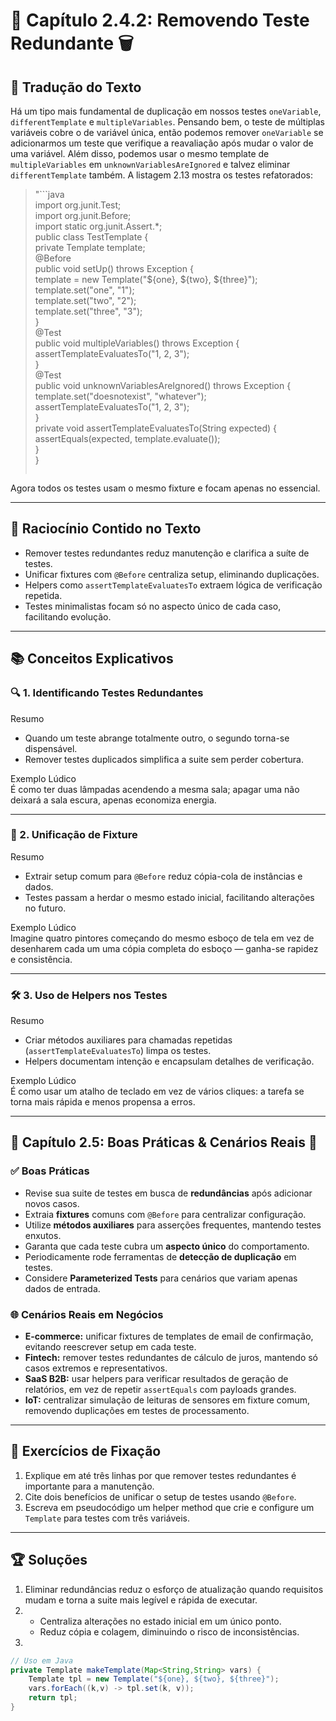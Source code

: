 # 📘 Capítulo 2.4.2: Removendo Teste Redundante 🗑️

## 📝 Tradução do Texto

Há um tipo mais fundamental de duplicação em nossos testes `oneVariable`, `differentTemplate` e `multipleVariables`. Pensando bem, o teste de múltiplas variáveis cobre o de variável única, então podemos remover `oneVariable` se adicionarmos um teste que verifique a reavaliação após mudar o valor de uma variável. Além disso, podemos usar o mesmo template de `multipleVariables` em `unknownVariablesAreIgnored` e talvez eliminar `differentTemplate` também. A listagem 2.13 mostra os testes refatorados:

> "```java  
> import org.junit.Test;  
> import org.junit.Before;  
> import static org.junit.Assert.*;  
> public class TestTemplate {  
>    private Template template;  
>    @Before  
>    public void setUp() throws Exception {  
>        template = new Template("${one}, ${two}, ${three}");  
>        template.set("one", "1");                             
>        template.set("two", "2");                             
>        template.set("three", "3");                           
>    }  
>    @Test  
>    public void multipleVariables() throws Exception {  
>        assertTemplateEvaluatesTo("1, 2, 3");        
>    }  
>    @Test  
>    public void unknownVariablesAreIgnored() throws Exception {  
>        template.set("doesnotexist", "whatever");  
>        assertTemplateEvaluatesTo("1, 2, 3");       
>    }  
>    private void assertTemplateEvaluatesTo(String expected) {  
>        assertEquals(expected, template.evaluate());  
>    }  
> }  
> ```"

Agora todos os testes usam o mesmo fixture e focam apenas no essencial.

---

## 🧠 Raciocínio Contido no Texto

- Remover testes redundantes reduz manutenção e clarifica a suíte de testes.  
- Unificar fixtures com `@Before` centraliza setup, eliminando duplicações.  
- Helpers como `assertTemplateEvaluatesTo` extraem lógica de verificação repetida.  
- Testes minimalistas focam só no aspecto único de cada caso, facilitando evolução.

---

## 📚 Conceitos Explicativos

### 🔍 1. Identificando Testes Redundantes  
Resumo  
- Quando um teste abrange totalmente outro, o segundo torna-se dispensável.  
- Remover testes duplicados simplifica a suite sem perder cobertura.

Exemplo Lúdico  
É como ter duas lâmpadas acendendo a mesma sala; apagar uma não deixará a sala escura, apenas economiza energia.

---

### 🧩 2. Unificação de Fixture  
Resumo  
- Extrair setup comum para `@Before` reduz cópia-cola de instâncias e dados.  
- Testes passam a herdar o mesmo estado inicial, facilitando alterações no futuro.

Exemplo Lúdico  
Imagine quatro pintores começando do mesmo esboço de tela em vez de desenharem cada um uma cópia completa do esboço — ganha-se rapidez e consistência.

---

### 🛠️ 3. Uso de Helpers nos Testes  
Resumo  
- Criar métodos auxiliares para chamadas repetidas (`assertTemplateEvaluatesTo`) limpa os testes.  
- Helpers documentam intenção e encapsulam detalhes de verificação.

Exemplo Lúdico  
É como usar um atalho de teclado em vez de vários cliques: a tarefa se torna mais rápida e menos propensa a erros.

---

## 💼 Capítulo 2.5: Boas Práticas & Cenários Reais 🌟

### ✅ Boas Práticas

- Revise sua suite de testes em busca de **redundâncias** após adicionar novos casos.  
- Extraia **fixtures** comuns com `@Before` para centralizar configuração.  
- Utilize **métodos auxiliares** para asserções frequentes, mantendo testes enxutos.  
- Garanta que cada teste cubra um **aspecto único** do comportamento.  
- Periodicamente rode ferramentas de **detecção de duplicação** em testes.  
- Considere **Parameterized Tests** para cenários que variam apenas dados de entrada.

### 🌐 Cenários Reais em Negócios

- **E-commerce:** unificar fixtures de templates de email de confirmação, evitando reescrever setup em cada teste.  
- **Fintech:** remover testes redundantes de cálculo de juros, mantendo só casos extremos e representativos.  
- **SaaS B2B:** usar helpers para verificar resultados de geração de relatórios, em vez de repetir `assertEquals` com payloads grandes.  
- **IoT:** centralizar simulação de leituras de sensores em fixture comum, removendo duplicações em testes de processamento.

---

## 📝 Exercícios de Fixação

1. Explique em até três linhas por que remover testes redundantes é importante para a manutenção.  
2. Cite dois benefícios de unificar o setup de testes usando `@Before`.  
3. Escreva em pseudocódigo um helper method que crie e configure um `Template` para testes com três variáveis.

---

## 🏆 Soluções

1. Eliminar redundâncias reduz o esforço de atualização quando requisitos mudam e torna a suite mais legível e rápida de executar.  
2.  
   - Centraliza alterações no estado inicial em um único ponto.  
   - Reduz cópia e colagem, diminuindo o risco de inconsistências.  
3.  
```java
// Uso em Java
private Template makeTemplate(Map<String,String> vars) {
    Template tpl = new Template("${one}, ${two}, ${three}");
    vars.forEach((k,v) -> tpl.set(k, v));
    return tpl;
}